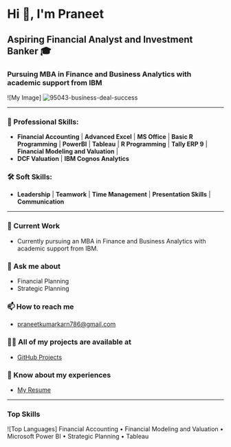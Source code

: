 # Hi 👋, I'm Praneet

## Aspiring Financial Analyst and Investment Banker 🎓 
### Pursuing MBA in Finance and Business Analytics with academic support from IBM 

![My Image] 
![95043-business-deal-success](https://github.com/pran786166/pran786166/assets/123820058/380c893e-b989-421b-8b93-aa3a6a4025f4)

---

### 💼 Professional Skills:
- **Financial Accounting** | **Advanced Excel** | **MS Office** | **Basic R Programming** | **PowerBI** | **Tableau** | **R Programming** | **Tally ERP 9** | **Financial Modeling and Valuation** |
- **DCF Valuation** | **IBM Cognos Analytics**

### 🛠️ Soft Skills:
- **Leadership** | **Teamwork** | **Time Management** | **Presentation Skills** | **Communication**

---

### 🔭 Current Work
- Currently pursuing an MBA in Finance and Business Analytics with academic support from IBM.

### 💬 Ask me about
- Financial Planning
- Strategic Planning

### 📫 How to reach me
- praneetkumarkarn786@gmail.com

### 👨‍💻 All of my projects are available at
- [GitHub Projects](https://github.com/pran786166)

### 📄 Know about my experiences
- [My Resume](https://drive.google.com/file/d/1775HhD8Px2mfDFbGz-rj0dCct70yMKga/view?usp=drive_link)

---

### Top Skills

![Top Languages] Financial Accounting • Financial Modeling and Valuation • Microsoft Power BI • Strategic Planning • Tableau


